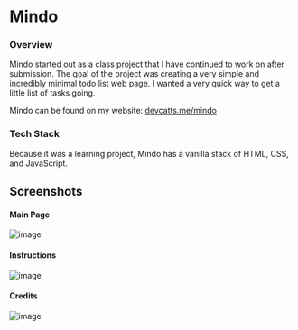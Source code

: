 # Mindo
### Overview
Mindo started out as a class project that I have continued to work on after submission. The goal of the project was creating a very simple and incredibly minimal todo list web page. I wanted a very quick way to get a little list of tasks going.

Mindo can be found on my website: [devcatts.me/mindo](http://devcatts.me/main.html)

### Tech Stack
Because it was a learning project, Mindo has a vanilla stack of HTML, CSS, and JavaScript. 

## Screenshots
#### Main Page
![image](https://user-images.githubusercontent.com/11430259/167306004-83e3d470-4f6c-4edf-b54f-004ee4a0a822.png)
#### Instructions
![image](https://user-images.githubusercontent.com/11430259/167306162-6641785d-be17-48e8-8932-a0ac0d4e4040.png)
#### Credits
![image](https://user-images.githubusercontent.com/11430259/167306207-0fb7b09e-4d17-45ca-bdf5-f220aa0053af.png)
